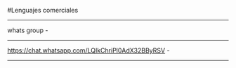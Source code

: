 #Lenguajes comerciales
__________________________________________________
whats group                                      -
__________________________________________________
https://chat.whatsapp.com/LQIkChriPl0AdX32BByRSV -
__________________________________________________
